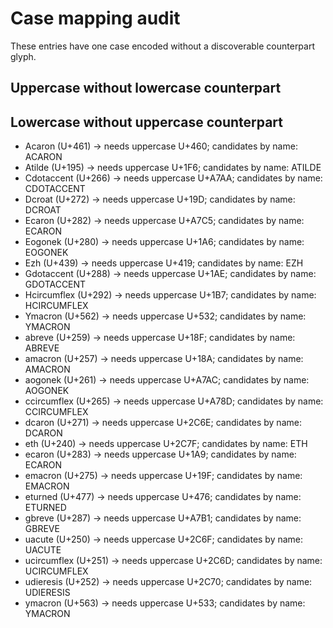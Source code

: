 # Case mapping audit

These entries have one case encoded without a discoverable counterpart glyph.

## Uppercase without lowercase counterpart

## Lowercase without uppercase counterpart
- Acaron (U+461) → needs uppercase U+460; candidates by name: ACARON
- Atilde (U+195) → needs uppercase U+1F6; candidates by name: ATILDE
- Cdotaccent (U+266) → needs uppercase U+A7AA; candidates by name: CDOTACCENT
- Dcroat (U+272) → needs uppercase U+19D; candidates by name: DCROAT
- Ecaron (U+282) → needs uppercase U+A7C5; candidates by name: ECARON
- Eogonek (U+280) → needs uppercase U+1A6; candidates by name: EOGONEK
- Ezh (U+439) → needs uppercase U+419; candidates by name: EZH
- Gdotaccent (U+288) → needs uppercase U+1AE; candidates by name: GDOTACCENT
- Hcircumflex (U+292) → needs uppercase U+1B7; candidates by name: HCIRCUMFLEX
- Ymacron (U+562) → needs uppercase U+532; candidates by name: YMACRON
- abreve (U+259) → needs uppercase U+18F; candidates by name: ABREVE
- amacron (U+257) → needs uppercase U+18A; candidates by name: AMACRON
- aogonek (U+261) → needs uppercase U+A7AC; candidates by name: AOGONEK
- ccircumflex (U+265) → needs uppercase U+A78D; candidates by name: CCIRCUMFLEX
- dcaron (U+271) → needs uppercase U+2C6E; candidates by name: DCARON
- eth (U+240) → needs uppercase U+2C7F; candidates by name: ETH
- ecaron (U+283) → needs uppercase U+1A9; candidates by name: ECARON
- emacron (U+275) → needs uppercase U+19F; candidates by name: EMACRON
- eturned (U+477) → needs uppercase U+476; candidates by name: ETURNED
- gbreve (U+287) → needs uppercase U+A7B1; candidates by name: GBREVE
- uacute (U+250) → needs uppercase U+2C6F; candidates by name: UACUTE
- ucircumflex (U+251) → needs uppercase U+2C6D; candidates by name: UCIRCUMFLEX
- udieresis (U+252) → needs uppercase U+2C70; candidates by name: UDIERESIS
- ymacron (U+563) → needs uppercase U+533; candidates by name: YMACRON
